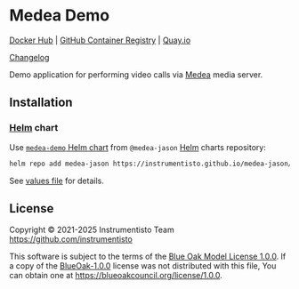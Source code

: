 Medea Demo
==========

[Docker Hub](https://hub.docker.com/r/instrumentisto/medea-demo)
| [GitHub Container Registry](https://github.com/orgs/instrumentisto/packages/container/package/medea-demo)
| [Quay.io](https://quay.io/repository/instrumentisto/medea-demo)

[Changelog](https://github.com/instrumentisto/medea-jason/blob/master/demo/CHANGELOG.md)

Demo application for performing video calls via [Medea] media server.




## Installation


### [Helm] chart

Use [`medea-demo` Helm chart](https://github.com/instrumentisto/medea-jason/blob/master/demo/chart/medea-demo) from `@medea-jason` [Helm] charts repository:
```bash
helm repo add medea-jason https://instrumentisto.github.io/medea-jason/charts
```

See [values file](https://github.com/instrumentisto/medea-jason/blob/master/demo/chart/medea-demo/values.yaml) for details.




## License

Copyright © 2021-2025  Instrumentisto Team <https://github.com/instrumentisto>

This software is subject to the terms of the [Blue Oak Model License 1.0.0](https://github.com/instrumentisto/medea-jason/blob/master/demo/LICENSE.md). If a copy of the [BlueOak-1.0.0](https://spdx.org/licenses/BlueOak-1.0.0.html) license was not distributed with this file, You can obtain one at <https://blueoakcouncil.org/license/1.0.0>.





[Helm]: https://helm.sh
[Medea]: https://github.com/instrumentisto/medea
